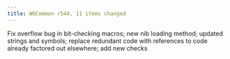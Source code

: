 ```yaml
---
title: WOCommon r544, 11 items changed
---
```


Fix overflow bug in bit-checking macros; new nib loading method; updated strings and symbols; replace redundant code with references to code already factored out elsewhere; add new checks
